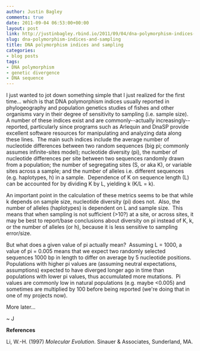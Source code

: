 ```yaml
---
author: Justin Bagley
comments: true
date: 2011-09-04 06:53:00+00:00
layout: post
link: http://justinbagley.rbind.io/2011/09/04/dna-polymorphism-indices-and-sampling/
slug: dna-polymorphism-indices-and-sampling
title: DNA polymorphism indices and sampling
categories:
- blog posts
tags:
- DNA polymorphism
- genetic divergence
- DNA sequence
---
```


I just wanted to jot down something simple that I just realized for the first time... which is that DNA polymorphism indices usually reported in phylogeography and population genetics studies of fishes and other organisms vary in their degree of sensitivity to sampling (i.e. sample size).  A number of these indices exist and are commonly--actually increasingly--reported, particularly since programs such as Arlequin and DnaSP provide excellent software resources for manipulating and analyzing data along these lines.  The main such indices include the average number of nucleotide differences between two random sequences (big pi; commonly assumes infinite-sites model); nucleotide diversity (pi), the number of nucleotide differences per site between two sequences randomly drawn from a population; the number of segregating sites (S, or aka K), or variable sites across a sample; and the number of alleles i.e. different sequences (e.g. haplotypes, h) in a sample.  Dependence of K on sequence length (L) can be accounted for by dividing K by L, yielding k (K/L = k).    
  
An important point in the calculation of these metrics seems to be that while k depends on sample size, nucleotide diversity (pi) does not.  Also, the number of alleles (haplotypes) is dependent on L and sample size.  This means that when sampling is not sufficient (>10?) at a site, or across sites, it may be best to report/base conclusions about diversity on pi instead of K, k, or the number of alleles (or h), because it is less sensitive to sampling error/size.    
  
But what does a given value of pi actually mean?  Assuming L = 1000, a value of pi = 0.005 means that we expect two randomly selected sequences 1000 bp in length to differ on average by 5 nucleotide positions.  Populations with higher pi values are (assuming neutral expectations, assumptions) expected to have diverged longer ago in time than populations with lower pi values, thus accumulated more mutations.  Pi values are commonly low in natural populations (e.g. maybe <0.005) and sometimes are multiplied by 100 before being reported (we're doing that in one of my projects now).  
  
More later... 

~ J  
  
**References**
  
Li, W.-H. (1997) _Molecular Evolution_. Sinauer & Associates, Sunderland, MA.
